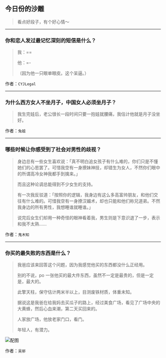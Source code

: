 ## 今日份的沙雕

> 看点好段子，有个好心情～


 
---

### 你和恋人发过最记忆深刻的短信是什么？

> 我：==
> 
> 他：=-
> 
> （因为他一只眼单眼皮。这个呆逼。）


作者：`CYJLegal`

---

### 为什么西方女人不坐月子，中国女人必须坐月子？

> 我生完娃后，老公很长一段时间只要一抱娃就腰痛，我估计他就是月子没坐好。


作者：`兔姐`

---

### 哪些时候让你感受到了社会对男性的歧视？

> 身边总有一些女生喜欢说：「真不明白追女孩子有什么难的，你们只是不懂她们的心思罢了。可惜我空有一身撩妹神技，却错生为女人，不然你们眼中的所谓高冷女神我都手到擒来。」
> 
> 而且这种论调总能得到不少女生的支持。
> 
> 有一次我反驳道：「按照你的逻辑，我身边有这么多高富帅朋友，和他们交往有什么难的。可惜我空有一身撩汉媚术，却也只能和他们称兄道弟。不然我身边的所有男性，我想睡谁就睡谁。」
> 
> 说完后女生们却用一种奇怪的眼神看着我，男生则是下意识退了一步，表示和我不太熟……


作者：`鬼木知`

---

### 你买的最失败的东西是什么？

> 我爸应该来回答这个问题，因为我感觉他买的东西都没什么正经用。
> 
> 别的不说，po 一张他买的最大件东西，虽然不一定是最贵的，但是一定是，最大的。
> 
> 此擎天柱，保守估计两米半以上，目测废铁材质，体重未知。
> 
> 据说这是我爸在给我妈去买瓜子的路上，经过美食广场，看见了广场中央的大黄蜂，然后心血来潮，第二天买回来的。
> 
> 人家放广场，他放老家门口，看门。
> 
> 年轻人，有潜力。



![配图](http://pic3.zhimg.com/70/v2-10d46367ab7043190c529efb92a27bea_b.jpg)


作者：`吴邪`